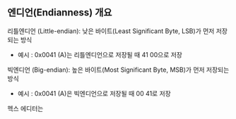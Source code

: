 ## 엔디언(Endianness) 개요
리틀엔디언 (Little-endian): 낮은 바이트(Least Significant Byte, LSB)가 먼저 저장되는 방식
- 예시 : 0x0041 (A)는 리틀엔디언으로 저장될 때 41 00으로 저장

빅엔디언 (Big-endian): 높은 바이트(Most Significant Byte, MSB)가 먼저 저장되는 방식
- 예시 : 0x0041 (A)은 빅엔디언으로 저장될 때 00 41로 저장

헥스 에디터는 